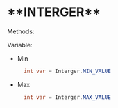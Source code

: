<h1> **INTERGER** </h1>

Methods:

Variable:

- Min
  ```java
    int var = Interger.MIN_VALUE
  ```
- Max
  ```java
    int var = Interger.MAX_VALUE
  ```

